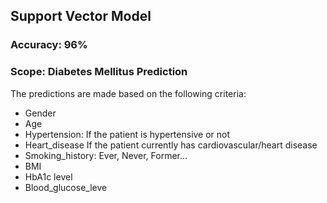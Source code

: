 ## Support Vector Model

### Accuracy: 96%

### Scope: Diabetes Mellitus Prediction

The predictions are made based on the following criteria:

* Gender
* Age
* Hypertension: If the patient is hypertensive or not
* Heart_disease If the patient currently has cardiovascular/heart disease
* Smoking_history: Ever, Never, Former...
* BMI
* HbA1c level
* Blood_glucose_leve
